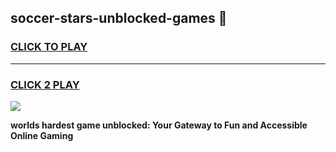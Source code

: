 
## soccer-stars-unblocked-games 👋
<h3>
<a href="https://premium.freeplayer.one?title=soccer-stars-unblocked-games&ref=14F">CLICK TO PLAY</a></h3>
<hr>

<h3>
<a href="https://premium.freeplayer.one?title=soccer-stars-unblocked-games&ref=14F">CLICK 2 PLAY</a>
  
</h3>

<a href="https://premium.freeplayer.one?title=soccer-stars-unblocked-games&ref=12F/"><img src="https://clearcache.store/games.png"></a>


**worlds hardest game unblocked: Your Gateway to Fun and Accessible Online Gaming**
